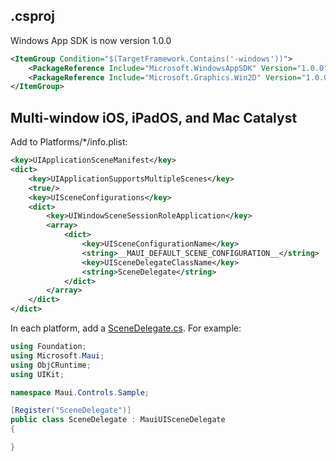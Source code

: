 ## .csproj

Windows App SDK is now version 1.0.0

```xml
<ItemGroup Condition="$(TargetFramework.Contains('-windows'))">
	<PackageReference Include="Microsoft.WindowsAppSDK" Version="1.0.0" />
	<PackageReference Include="Microsoft.Graphics.Win2D" Version="1.0.0.30" />
</ItemGroup>
```

## Multi-window iOS, iPadOS, and Mac Catalyst

Add to Platforms/*/info.plist:

```xml
<key>UIApplicationSceneManifest</key>
<dict>
	<key>UIApplicationSupportsMultipleScenes</key>
	<true/>
	<key>UISceneConfigurations</key>
	<dict>
		<key>UIWindowSceneSessionRoleApplication</key>
		<array>
			<dict>
				<key>UISceneConfigurationName</key>
				<string>__MAUI_DEFAULT_SCENE_CONFIGURATION__</string>
				<key>UISceneDelegateClassName</key>
				<string>SceneDelegate</string>
			</dict>
		</array>
	</dict>
</dict>
```

In each platform, add a [SceneDelegate.cs](https://github.com/dotnet/maui/blob/main/src/Controls/samples/Controls.Sample.SingleProject/Platforms/MacCatalyst/SceneDelegate.cs). For example:

```csharp
using Foundation;
using Microsoft.Maui;
using ObjCRuntime;
using UIKit;

namespace Maui.Controls.Sample;

[Register("SceneDelegate")]
public class SceneDelegate : MauiUISceneDelegate
{

}
```

